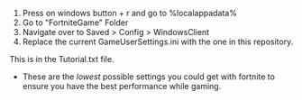 1. Press on windows button + r and go to %localappadata%
2. Go to "FortniteGame" Folder
3. Navigate over to Saved > Config > WindowsClient
4. Replace the current GameUserSettings.ini with the one in this repository.

This is in the Tutorial.txt file.

+ These are the *lowest* possible settings you could get with fortnite to ensure you have the best performance while gaming.
